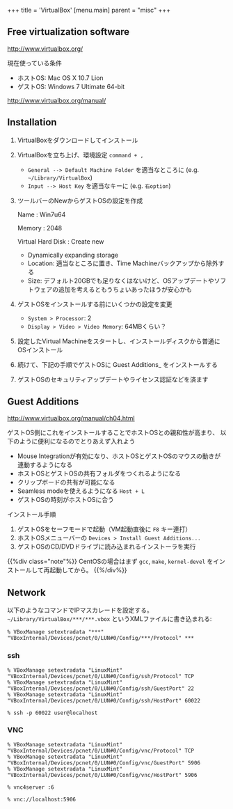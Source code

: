 +++
title = 'VirtualBox'
[menu.main]
  parent = "misc"
+++

## Free virtualization software

<http://www.virtualbox.org/>

現在使っている条件

-   ホストOS: Mac OS X 10.7 Lion
-   ゲストOS: Windows 7 Ultimate 64-bit

<http://www.virtualbox.org/manual/>

## Installation

1.  VirtualBoxをダウンロードしてインストール
2.  VirtualBoxを立ち上げ、環境設定 `command + ,`
    -   `General --> Default Machine Folder`
        を適当なところに (e.g. `~/Library/VirtualBox`)
    -   `Input --> Host Key` を適当なキーに (e.g. `右option`)

3.  ツールバーのNewからゲストOSの設定を作成

    Name
    :   Win7u64

    Memory
    :   2048

    Virtual Hard Disk
    :   Create new

    -   Dynamically expanding storage
    -   Location: 適当なところに置き、Time Machineバックアップから除外する
    -   Size: デフォルト20GBでも足りなくはないけど、OSアップデートやソフトウェアの追加を考えるともうちょいあったほうが安心かも

4.  ゲストOSをインストールする前にいくつかの設定を変更
    -   `System > Processor`: 2
    -   `Display > Video > Video Memory`: 64MBくらい？

5.  設定したVirtual Machineをスタートし、インストールディスクから普通にOSインストール
6.  続けて、下記の手順でゲストOSに Guest Additions\_ をインストールする
7.  ゲストOSのセキュリティアップデートやライセンス認証などを済ます

## Guest Additions

<http://www.virtualbox.org/manual/ch04.html>

ゲストOS側にこれをインストールすることでホストOSとの親和性が高まり、
以下のように便利になるのでとりあえず入れよう

-   Mouse Integrationが有効になり、ホストOSとゲストOSのマウスの動きが連動するようになる
-   ホストOSとゲストOSの共有フォルダをつくれるようになる
-   クリップボードの共有が可能になる
-   Seamless modeを使えるようになる `Host + L`
-   ゲストOSの時刻がホストOSに合う

インストール手順

1.  ゲストOSをセーフモードで起動（VM起動直後に `F8` キー連打）
2.  ホストOSメニューバーの `Devices > Install Guest Additions...`
3.  ゲストOSのCD/DVDドライブに読み込まれるインストーラを実行

{{%div class="note"%}}
CentOSの場合はまず
`gcc`, `make`, `kernel-devel`
をインストールして再起動してから。
{{%/div%}}

## Network

以下のようなコマンドでIPマスカレードを設定する。
`~/Library/VirtualBox/***/***.vbox` というXMLファイルに書き込まれる:

    % VBoxManage setextradata "***" "VBoxInternal/Devices/pcnet/0/LUN#0/Config/***/Protocol" ***

### ssh

    % VBoxManage setextradata "LinuxMint" "VBoxInternal/Devices/pcnet/0/LUN#0/Config/ssh/Protocol" TCP
    % VBoxManage setextradata "LinuxMint" "VBoxInternal/Devices/pcnet/0/LUN#0/Config/ssh/GuestPort" 22
    % VBoxManage setextradata "LinuxMint" "VBoxInternal/Devices/pcnet/0/LUN#0/Config/ssh/HostPort" 60022

    % ssh -p 60022 user@localhost

### VNC

    % VBoxManage setextradata "LinuxMint" "VBoxInternal/Devices/pcnet/0/LUN#0/Config/vnc/Protocol" TCP
    % VBoxManage setextradata "LinuxMint" "VBoxInternal/Devices/pcnet/0/LUN#0/Config/vnc/GuestPort" 5906
    % VBoxManage setextradata "LinuxMint" "VBoxInternal/Devices/pcnet/0/LUN#0/Config/vnc/HostPort" 5906

    % vnc4server :6

    % vnc://localhost:5906
